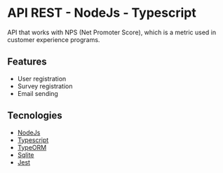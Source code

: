 # API REST - NodeJs - Typescript

API that works with NPS (Net Promoter Score), which is a metric used in customer experience programs.

## Features

- User registration
- Survey registration
- Email sending

## Tecnologies

- [NodeJs](https://nodejs.org/en/)
- [Typescript](https://www.typescriptlang.org/)
- [TypeORM](https://typeorm.io/#/)
- [Sqlite](https://www.sqlite.org/index.html)
- [Jest](https://jestjs.io/)
